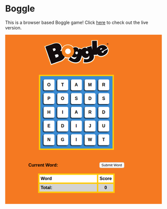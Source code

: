 # Boggle

This is a browser based Boggle game! Click [here](https://arblast.github.io/Boggle/) to check out the live version.

![screenshot](/images/screenshot.png)
